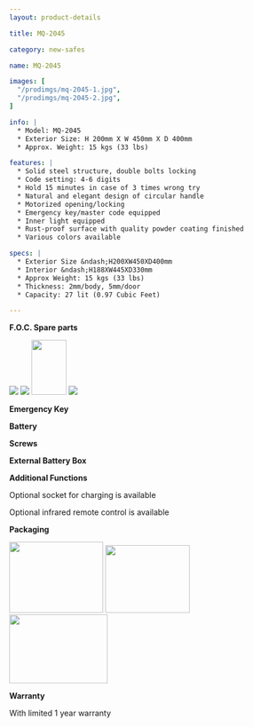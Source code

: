 ```yaml
---
layout: product-details

title: MQ-2045

category: new-safes

name: MQ-2045

images: [
  "/prodimgs/mq-2045-1.jpg",
  "/prodimgs/mq-2045-2.jpg",
]

info: |
  * Model: MQ-2045
  * Exterior Size: H 200mm X W 450mm X D 400mm
  * Approx. Weight: 15 kgs (33 lbs)

features: |
  * Solid steel structure, double bolts locking
  * Code setting: 4-6 digits
  * Hold 15 minutes in case of 3 times wrong try
  * Natural and elegant design of circular handle
  * Motorized opening/locking
  * Emergency key/master code equipped
  * Inner light equipped
  * Rust-proof surface with quality powder coating finished
  * Various colors available

specs: |
  * Exterior Size &ndash;H200XW450XD400mm
  * Interior &ndash;H188XW445XD330mm
  * Approx Weight: 15 kgs (33 lbs)
  * Thickness: 2mm/body, 5mm/door
  * Capacity: 27 lit (0.97 Cubic Feet)

---
```


**F.O.C. Spare parts**

<img src="{PRODIMGS}/prodimgs/mq-2045-3.jpg" />

<img src="{PRODIMGS}/prodimgs/mq-2045-4.jpg" />

<img alt="" src="{PRODIMGS}/prodimgs/mq-2045-5.jpg" style="width: 63px; height: 99px;" />

<img src="{PRODIMGS}/prodimgs/mq-2045-6.jpg" />

**Emergency Key**

**Battery**

**Screws**

**External Battery Box**

**Additional Functions**

Optional socket for charging is available

Optional infrared remote control is available

**Packaging**

<img height="155" src="{PRODIMGS}/prodimgs/mq-2045-7.jpg" style="width: 169px; height: 128px" width="221" />

<img height="144" src="{PRODIMGS}/prodimgs/mq-2045-8.jpg" style="width: 152px; height: 122px" width="183" />

<img height="124" src="{PRODIMGS}/prodimgs/mq-2045-9.jpg" style="width: 177px; height: 124px" width="205" />

**Warranty**

With limited 1 year warranty
